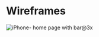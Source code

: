 # Wireframes
![iPhone- home page with bar@3x](https://github.com/user-attachments/assets/2ca7ef49-8dd6-4a84-a099-7637a77a36d7)
